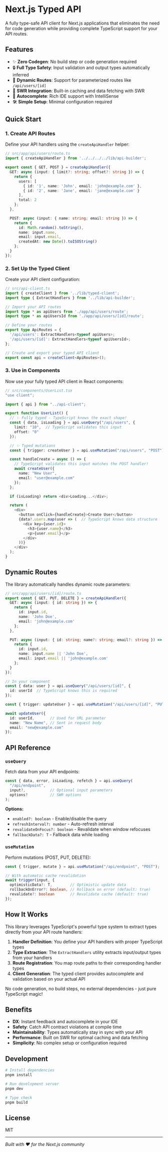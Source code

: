 # Next.js Typed API

A fully type-safe API client for Next.js applications that eliminates the need for code generation while providing complete TypeScript support for your API routes.

## Features

- ✨ **Zero Codegen**: No build step or code generation required
- 🔒 **Full Type Safety**: Input validation and output types automatically inferred
- 🚀 **Dynamic Routes**: Support for parameterized routes like `/api/users/[id]`
- 🎯 **SWR Integration**: Built-in caching and data fetching with SWR
- 📝 **Autocomplete**: Rich IDE support with IntelliSense
- 🛠 **Simple Setup**: Minimal configuration required

## Quick Start

### 1. Create API Routes

Define your API handlers using the `createApiHandler` helper:

```typescript
// src/app/api/users/route.ts
import { createApiHandler } from '../../../../lib/api-builder';

export const { GET, POST } = createApiHandler({
  GET: async (input: { limit?: string; offset?: string }) => {
    return {
      users: [
        { id: '1', name: 'John', email: 'john@example.com' },
        { id: '2', name: 'Jane', email: 'jane@example.com' }
      ],
      total: 2
    };
  },

  POST: async (input: { name: string; email: string }) => {
    return {
      id: Math.random().toString(),
      name: input.name,
      email: input.email,
      createdAt: new Date().toISOString()
    };
  }
});
```

### 2. Set Up the Typed Client

Create your API client configuration:

```typescript
// src/api-client.ts
import { createClient } from '../lib/typed-client';
import type { ExtractHandlers } from '../lib/api-builder';

// Import your API routes
import type * as apiUsers from './app/api/users/route';
import type * as apiUsersId from './app/api/users/[id]/route';

// Define your routes
export type ApiRoutes = {
  '/api/users': ExtractHandlers<typeof apiUsers>;
  '/api/users/[id]': ExtractHandlers<typeof apiUsersId>;
};

// Create and export your typed API client
export const api = createClient<ApiRoutes>();
```

### 3. Use in Components

Now use your fully typed API client in React components:

```typescript
// src/components/UserList.tsx
"use client";

import { api } from "../api-client";

export function UserList() {
  // ✨ Fully typed - TypeScript knows the exact shape!
  const { data, isLoading } = api.useQuery("/api/users", {
    limit: "10",  // TypeScript validates this input
    offset: "0"
  });

  // ✨ Typed mutations
  const { trigger: createUser } = api.useMutation("/api/users", "POST");

  const handleCreate = async () => {
    // TypeScript validates this input matches the POST handler!
    await createUser({
      name: "New User",
      email: "user@example.com"
    });
  };

  if (isLoading) return <div>Loading...</div>;

  return (
    <div>
      <button onClick={handleCreate}>Create User</button>
      {data?.users.map(user => (  // TypeScript knows data structure
        <div key={user.id}>
          <h3>{user.name}</h3>
          <p>{user.email}</p>
        </div>
      ))}
    </div>
  );
}
```

## Dynamic Routes

The library automatically handles dynamic route parameters:

```typescript
// src/app/api/users/[id]/route.ts
export const { GET, PUT, DELETE } = createApiHandler({
  GET: async (input: { id: string }) => {
    return {
      id: input.id,
      name: 'John Doe',
      email: 'john@example.com'
    };
  },

  PUT: async (input: { id: string; name?: string; email?: string }) => {
    return {
      id: input.id,
      name: input.name || 'John Doe',
      email: input.email || 'john@example.com'
    };
  }
});
```

```typescript
// In your component
const { data: user } = api.useQuery("/api/users/[id]", {
  id: userId  // TypeScript knows this is required
});

const { trigger: updateUser } = api.useMutation("/api/users/[id]", "PUT");

await updateUser({
  id: userId,       // Used for URL parameter
  name: "New Name", // Sent in request body
  email: "new@example.com"
});
```

## API Reference

### `useQuery`

Fetch data from your API endpoints:

```typescript
const { data, error, isLoading, refetch } = api.useQuery(
  "/api/endpoint",
  input?,           // Optional input parameters
  options?          // SWR options
);
```

**Options:**
- `enabled?: boolean` - Enable/disable the query
- `refreshInterval?: number` - Auto-refresh interval
- `revalidateOnFocus?: boolean` - Revalidate when window refocuses
- `fallbackData?: T` - Fallback data while loading

### `useMutation`

Perform mutations (POST, PUT, DELETE):

```typescript
const { trigger, mutate } = api.useMutation("/api/endpoint", "POST");

// With automatic cache revalidation
await trigger(input, {
  optimisticData?: T,        // Optimistic update data
  rollbackOnError?: boolean, // Rollback on error (default: true)
  revalidate?: boolean       // Revalidate cache (default: true)
});
```

## How It Works

This library leverages TypeScript's powerful type system to extract types directly from your API route handlers:

1. **Handler Definition**: You define your API handlers with proper TypeScript types
2. **Type Extraction**: The `ExtractHandlers` utility extracts input/output types from your handlers
3. **Route Registration**: You map route paths to their corresponding handler types
4. **Client Generation**: The typed client provides autocomplete and validation based on your actual API

No code generation, no build steps, no external dependencies - just pure TypeScript magic!

## Benefits

- **DX**: Instant feedback and autocomplete in your IDE
- **Safety**: Catch API contract violations at compile time
- **Maintainability**: Types automatically stay in sync with your API
- **Performance**: Built on SWR for optimal caching and data fetching
- **Simplicity**: No complex setup or configuration required

## Development

```bash
# Install dependencies
pnpm install

# Run development server
pnpm dev

# Type check
pnpm build
```

## License

MIT

---

*Built with ❤️ for the Next.js community*